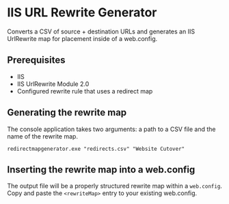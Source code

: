 IIS URL Rewrite Generator
========================

Converts a CSV of source + destination URLs and generates an IIS UrlRewrite map for placement inside of a web.config.

Prerequisites
-------------
* IIS
* IIS UrlRewrite Module 2.0
* Configured rewrite rule that uses a redirect map

Generating the rewrite map
--------------------------

The console application takes two arguments: a path to a CSV file and the name of the rewrite map.


    redirectmapgenerator.exe "redirects.csv" "Website Cutover"

Inserting the rewrite map into a web.config
-------------------------------------------
The output file will be a properly structured rewrite map within a `web.config`. Copy and paste the `<rewriteMap>` entry to your existing web.config.